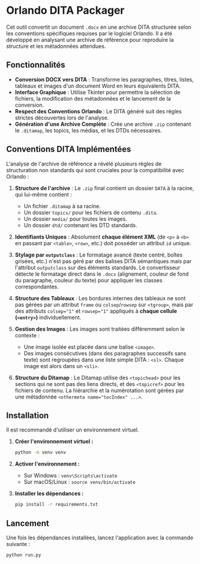 # Orlando DITA Packager

Cet outil convertit un document `.docx` en une archive DITA structurée selon les conventions spécifiques requises par le logiciel Orlando. Il a été développé en analysant une archive de référence pour reproduire la structure et les métadonnées attendues.

## Fonctionnalités

*   **Conversion DOCX vers DITA** : Transforme les paragraphes, titres, listes, tableaux et images d'un document Word en leurs équivalents DITA.
*   **Interface Graphique** : Utilise Tkinter pour permettre la sélection de fichiers, la modification des métadonnées et le lancement de la conversion.
*   **Respect des Conventions Orlando** : Le DITA généré suit des règles strictes découvertes lors de l'analyse.
*   **Génération d'une Archive Complète** : Crée une archive `.zip` contenant le `.ditamap`, les topics, les médias, et les DTDs nécessaires.

## Conventions DITA Implémentées

L'analyse de l'archive de référence a révélé plusieurs règles de structuration non standards qui sont cruciales pour la compatibilité avec Orlando :

1.  **Structure de l'archive** : Le `.zip` final contient un dossier `DATA` à la racine, qui lui-même contient :
    *   Un fichier `.ditamap` à sa racine.
    *   Un dossier `topics/` pour les fichiers de contenu `.dita`.
    *   Un dossier `media/` pour toutes les images.
    *   Un dossier `dtd/` contenant les DTD standards.

2.  **Identifiants Uniques** : Absolument **chaque élément XML** (de `<p>` à `<b>` en passant par `<table>`, `<row>`, etc.) doit posséder un attribut `id` unique.

3.  **Stylage par `outputclass`** : Le formatage avancé (texte centré, boîtes grisées, etc.) n'est pas géré par des balises DITA sémantiques mais par l'attribut `outputclass` sur des éléments standards. Le convertisseur détecte le formatage direct dans le `.docx` (alignement, couleur de fond du paragraphe, couleur du texte) pour appliquer les classes correspondantes.

4.  **Structure des Tableaux** : Les bordures internes des tableaux ne sont pas gérées par un attribut `frame` ou `colsep`/`rowsep` sur `<tgroup>`, mais par des attributs `colsep="1"` et `rowsep="1"` appliqués à **chaque cellule (`<entry>`)** individuellement.

5.  **Gestion des Images** : Les images sont traitées différemment selon le contexte :
    *   Une image isolée est placée dans une balise `<image>`.
    *   Des images consécutives (dans des paragraphes successifs sans texte) sont regroupées dans une liste simple DITA : `<sl>`. Chaque image est alors dans un `<sli>`.

6.  **Structure du Ditamap** : Le Ditamap utilise des `<topichead>` pour les sections qui ne sont pas des liens directs, et des `<topicref>` pour les fichiers de contenu. La hiérarchie et la numérotation sont gérées par une métadonnée `<othermeta name="tocIndex" ...>`.

## Installation

Il est recommandé d'utiliser un environnement virtuel.

1.  **Créer l'environnement virtuel :**
    ```bash
    python -m venv venv
    ```

2.  **Activer l'environnement :**
    *   Sur Windows : `venv\Scripts\activate`
    *   Sur macOS/Linux : `source venv/bin/activate`

3.  **Installer les dépendances :**
    ```bash
    pip install -r requirements.txt
    ```

## Lancement

Une fois les dépendances installées, lancez l'application avec la commande suivante :

```bash
python run.py
``` 